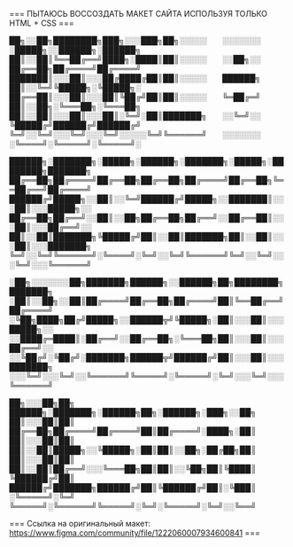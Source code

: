 === ПЫТАЮСЬ ВОССОЗДАТЬ МАКЕТ САЙТА ИСПОЛЬЗУЯ ТОЛЬКО HTML + CSS ===



██╗░░██╗████████╗███╗░░░███╗██╗░░░░░  ░░░░░░░  ░█████╗░░██████╗░██████╗
██║░░██║╚══██╔══╝████╗░████║██║░░░░░  ░░██╗░░  ██╔══██╗██╔════╝██╔════╝
███████║░░░██║░░░██╔████╔██║██║░░░░░  ██████╗  ██║░░╚═╝╚█████╗░╚█████╗░
██╔══██║░░░██║░░░██║╚██╔╝██║██║░░░░░  ╚═██╔═╝  ██║░░██╗░╚═══██╗░╚═══██╗
██║░░██║░░░██║░░░██║░╚═╝░██║███████╗  ░░╚═╝░░  ╚█████╔╝██████╔╝██████╔╝
╚═╝░░╚═╝░░░╚═╝░░░╚═╝░░░░░╚═╝╚══════╝  ░░░░░░░  ░╚════╝░╚═════╝░╚═════╝░

██████╗░███████╗░█████╗░██████╗░███████╗░█████╗░████████╗███████╗
██╔══██╗██╔════╝██╔══██╗██╔══██╗██╔════╝██╔══██╗╚══██╔══╝██╔════╝
██████╔╝█████╗░░██║░░╚═╝██████╔╝█████╗░░███████║░░░██║░░░█████╗░░
██╔══██╗██╔══╝░░██║░░██╗██╔══██╗██╔══╝░░██╔══██║░░░██║░░░██╔══╝░░
██║░░██║███████╗╚█████╔╝██║░░██║███████╗██║░░██║░░░██║░░░███████╗
╚═╝░░╚═╝╚══════╝░╚════╝░╚═╝░░╚═╝╚══════╝╚═╝░░╚═╝░░░╚═╝░░░╚══════╝

░██╗░░░░░░░██╗███████╗██████╗░░██████╗██╗████████╗███████╗  
░██║░░██╗░░██║██╔════╝██╔══██╗██╔════╝██║╚══██╔══╝██╔════╝  
░╚██╗████╗██╔╝█████╗░░██████╦╝╚█████╗░██║░░░██║░░░█████╗░░  
░░████╔═████║░██╔══╝░░██╔══██╗░╚═══██╗██║░░░██║░░░██╔══╝░░  
░░╚██╔╝░╚██╔╝░███████╗██████╦╝██████╔╝██║░░░██║░░░███████╗  
░░░╚═╝░░░╚═╝░░╚══════╝╚═════╝░╚═════╝░╚═╝░░░╚═╝░░░╚══════╝  

██╗░░░██╗██╗  ██████╗░███████╗░██████╗██╗░██████╗░███╗░░██╗
██║░░░██║██║  ██╔══██╗██╔════╝██╔════╝██║██╔════╝░████╗░██║
██║░░░██║██║  ██║░░██║█████╗░░╚█████╗░██║██║░░██╗░██╔██╗██║
██║░░░██║██║  ██║░░██║██╔══╝░░░╚═══██╗██║██║░░╚██╗██║╚████║
╚██████╔╝██║  ██████╔╝███████╗██████╔╝██║╚██████╔╝██║░╚███║
░╚═════╝░╚═╝  ╚═════╝░╚══════╝╚═════╝░╚═╝░╚═════╝░╚═╝░░╚══╝



=== Ссылка на оригинальный макет: https://www.figma.com/community/file/1222060007934600841 ===